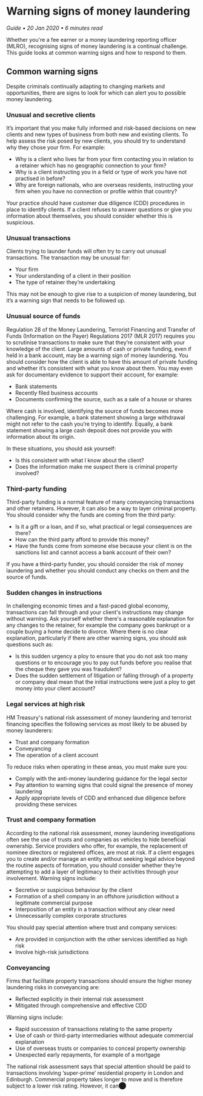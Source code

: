 # Warning signs of money laundering

*Guide • 20 Jan 2020 • 6 minutes read*

Whether you're a fee earner or a money laundering reporting officer (MLRO), recognising signs of money laundering is a continual challenge. This guide looks at common warning signs and how to respond to them.

## Common warning signs

Despite criminals continually adapting to changing markets and opportunities, there are signs to look for which can alert you to possible money laundering.

### Unusual and secretive clients

It’s important that you make fully informed and risk-based decisions on new clients and new types of business from both new and existing clients. To help assess the risk posed by new clients, you should try to understand why they chose your firm. For example:
- Why is a client who lives far from your firm contacting you in relation to a retainer which has no geographic connection to your firm?
- Why is a client instructing you in a field or type of work you have not practised in before?
- Why are foreign nationals, who are overseas residents, instructing your firm when you have no connection or profile within that country?

Your practice should have customer due diligence (CDD) procedures in place to identify clients. If a client refuses to answer questions or give you information about themselves, you should consider whether this is suspicious.

### Unusual transactions

Clients trying to launder funds will often try to carry out unusual transactions. The transaction may be unusual for:
- Your firm
- Your understanding of a client in their position
- The type of retainer they’re undertaking

This may not be enough to give rise to a suspicion of money laundering, but it’s a warning sign that needs to be followed up.

### Unusual source of funds

Regulation 28 of the Money Laundering, Terrorist Financing and Transfer of Funds (Information on the Payer) Regulations 2017 (MLR 2017) requires you to scrutinise transactions to make sure that they’re consistent with your knowledge of the client. Large amounts of cash or private funding, even if held in a bank account, may be a warning sign of money laundering. You should consider how the client is able to have this amount of private funding and whether it’s consistent with what you know about them. You may even ask for documentary evidence to support their account, for example:
- Bank statements
- Recently filed business accounts
- Documents confirming the source, such as a sale of a house or shares

Where cash is involved, identifying the source of funds becomes more challenging. For example, a bank statement showing a large withdrawal might not refer to the cash you’re trying to identify. Equally, a bank statement showing a large cash deposit does not provide you with information about its origin.

In these situations, you should ask yourself:
- Is this consistent with what I know about the client?
- Does the information make me suspect there is criminal property involved?

### Third-party funding

Third-party funding is a normal feature of many conveyancing transactions and other retainers. However, it can also be a way to layer criminal property. You should consider why the funds are coming from the third party:
- Is it a gift or a loan, and if so, what practical or legal consequences are there?
- How can the third party afford to provide this money?
- Have the funds come from someone else because your client is on the sanctions list and cannot access a bank account of their own?

If you have a third-party funder, you should consider the risk of money laundering and whether you should conduct any checks on them and the source of funds.

### Sudden changes in instructions

In challenging economic times and a fast-paced global economy, transactions can fall through and your client's instructions may change without warning. Ask yourself whether there's a reasonable explanation for any changes to the retainer, for example the company goes bankrupt or a couple buying a home decide to divorce. Where there is no clear explanation, particularly if there are other warning signs, you should ask questions such as:
- Is this sudden urgency a ploy to ensure that you do not ask too many questions or to encourage you to pay out funds before you realise that the cheque they gave you was fraudulent?
- Does the sudden settlement of litigation or falling through of a property or company deal mean that the initial instructions were just a ploy to get money into your client account?

### Legal services at high risk

HM Treasury's national risk assessment of money laundering and terrorist financing specifies the following services as most likely to be abused by money launderers:
- Trust and company formation
- Conveyancing
- The operation of a client account

To reduce risks when operating in these areas, you must make sure you:
- Comply with the anti-money laundering guidance for the legal sector
- Pay attention to warning signs that could signal the presence of money laundering
- Apply appropriate levels of CDD and enhanced due diligence before providing these services

### Trust and company formation

According to the national risk assessment, money laundering investigations often see the use of trusts and companies as vehicles to hide beneficial ownership. Service providers who offer, for example, the replacement of nominee directors or registered offices, are most at risk. If a client engages you to create and/or manage an entity without seeking legal advice beyond the routine aspects of formation, you should consider whether they’re attempting to add a layer of legitimacy to their activities through your involvement. Warning signs include:
- Secretive or suspicious behaviour by the client
- Formation of a shell company in an offshore jurisdiction without a legitimate commercial purpose
- Interposition of an entity in a transaction without any clear need
- Unnecessarily complex corporate structures

You should pay special attention where trust and company services:
- Are provided in conjunction with the other services identified as high risk
- Involve high-risk jurisdictions

### Conveyancing

Firms that facilitate property transactions should ensure the higher money laundering risks in conveyancing are:
- Reflected explicitly in their internal risk assessment
- Mitigated through comprehensive and effective CDD

Warning signs include:
- Rapid succession of transactions relating to the same property
- Use of cash or third-party intermediaries without adequate commercial explanation
- Use of overseas trusts or companies to conceal property ownership
- Unexpected early repayments, for example of a mortgage

The national risk assessment says that special attention should be paid to transactions involving ‘super-prime’ residential property in London and Edinburgh. Commercial property takes longer to move and is therefore subject to a lower risk rating. However, it can​⬤